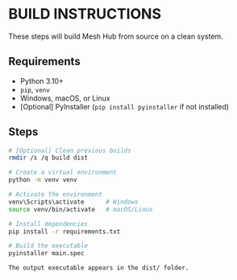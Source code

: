 # BUILD INSTRUCTIONS

These steps will build Mesh Hub from source on a clean system.

## Requirements
- Python 3.10+
- `pip`, `venv`
- Windows, macOS, or Linux
- [Optional] PyInstaller (`pip install pyinstaller` if not installed)

## Steps

```bash
# [Optional] Clean previous builds
rmdir /s /q build dist

# Create a virtual environment
python -m venv venv

# Activate the environment
venv\Scripts\activate      # Windows
source venv/bin/activate   # macOS/Linux

# Install dependencies
pip install -r requirements.txt

# Build the executable
pyinstaller main.spec

The output executable appears in the dist/ folder.
```